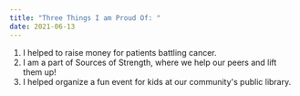 ```yaml
---
title: "Three Things I am Proud Of: "
date: 2021-06-13
---
```



  1. I helped to raise money for patients battling cancer. 
  2. I am a part of Sources of Strength, where we help our peers and lift them up!
  3. I helped organize a fun event for kids at our community's public library. 
